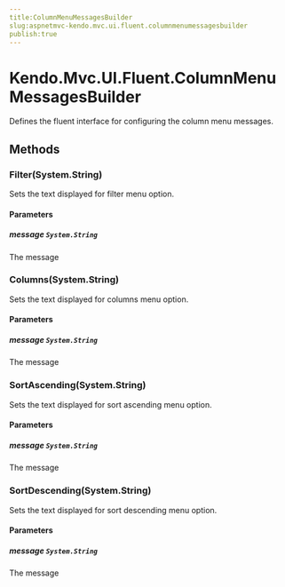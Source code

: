 ```yaml
---
title:ColumnMenuMessagesBuilder
slug:aspnetmvc-kendo.mvc.ui.fluent.columnmenumessagesbuilder
publish:true
---
```


# Kendo.Mvc.UI.Fluent.ColumnMenuMessagesBuilder
Defines the fluent interface for configuring the column menu messages.



## Methods

### Filter(System.String)
Sets the text displayed for filter menu option.


#### Parameters

##### message `System.String`
The message




### Columns(System.String)
Sets the text displayed for columns menu option.


#### Parameters

##### message `System.String`
The message




### SortAscending(System.String)
Sets the text displayed for sort ascending menu option.


#### Parameters

##### message `System.String`
The message




### SortDescending(System.String)
Sets the text displayed for sort descending menu option.


#### Parameters

##### message `System.String`
The message





